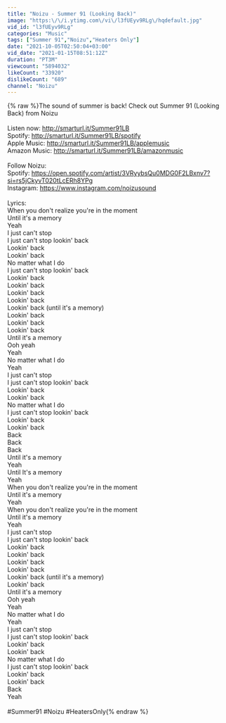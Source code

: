 ```yaml
---
title: "Noizu - Summer 91 (Looking Back)"
image: "https:\/\/i.ytimg.com\/vi\/l3fUEyv9RLg\/hqdefault.jpg"
vid_id: "l3fUEyv9RLg"
categories: "Music"
tags: ["Summer 91","Noizu","Heaters Only"]
date: "2021-10-05T02:50:04+03:00"
vid_date: "2021-01-15T08:51:12Z"
duration: "PT3M"
viewcount: "5894032"
likeCount: "33920"
dislikeCount: "689"
channel: "Noizu"
---
```

{% raw %}The sound of summer is back! Check out Summer 91 (Looking Back) from Noizu<br /><br />Listen now: <a rel="nofollow" target="blank" href="http://smarturl.it/Summer91LB">http://smarturl.it/Summer91LB</a><br />Spotify: <a rel="nofollow" target="blank" href="http://smarturl.it/Summer91LB/spotify">http://smarturl.it/Summer91LB/spotify</a><br />Apple Music: <a rel="nofollow" target="blank" href="http://smarturl.it/Summer91LB/applemusic">http://smarturl.it/Summer91LB/applemusic</a><br />Amazon Music: <a rel="nofollow" target="blank" href="http://smarturl.it/Summer91LB/amazonmusic">http://smarturl.it/Summer91LB/amazonmusic</a><br /><br />Follow Noizu:<br />Spotify: <a rel="nofollow" target="blank" href="https://open.spotify.com/artist/3VRyybsQu0MDG0F2LBxnv7?si=rs5jCkyvT020tLcERh8YPg">https://open.spotify.com/artist/3VRyybsQu0MDG0F2LBxnv7?si=rs5jCkyvT020tLcERh8YPg</a><br />Instagram: <a rel="nofollow" target="blank" href="https://www.instagram.com/noizusound">https://www.instagram.com/noizusound</a><br /><br />Lyrics:<br />When you don't realize you're in the moment<br />Until it's a memory<br />Yeah<br />I just can't stop<br />I just can't stop lookin' back<br />Lookin' back<br />Lookin' back<br />No matter what I do<br />I just can't stop lookin' back<br />Lookin' back<br />Lookin' back<br />Lookin' back<br />Lookin' back<br />Lookin' back (until it's a memory)<br />Lookin' back<br />Lookin' back<br />Lookin' back<br />Until it's a memory<br />Ooh yeah<br />Yeah<br />No matter what I do<br />Yeah<br />I just can't stop<br />I just can't stop lookin' back<br />Lookin' back<br />Lookin' back<br />No matter what I do<br />I just can't stop lookin' back<br />Lookin' back<br />Lookin' back<br />Back<br />Back<br />Back<br />Until it's a memory<br />Yeah<br />Until It's a memory<br />Yeah<br />When you don't realize you're in the moment<br />Until it's a memory<br />Yeah<br />When you don't realize you're in the moment<br />Until it's a memory<br />Yeah<br />I just can't stop<br />I just can't stop lookin' back<br />Lookin' back<br />Lookin' back<br />Lookin' back<br />Lookin' back<br />Lookin' back (until it's a memory)<br />Lookin' back<br />Until it's a memory<br />Ooh yeah<br />Yeah<br />No matter what I do<br />Yeah<br />I just can't stop<br />I just can't stop lookin' back<br />Lookin' back<br />Lookin' back<br />No matter what I do<br />I just can't stop lookin' back<br />Lookin' back<br />Lookin' back<br />Back<br />Yeah<br /><br />#Summer91 #Noizu #HeatersOnly{% endraw %}
